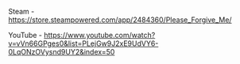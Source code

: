 Steam - https://store.steampowered.com/app/2484360/Please_Forgive_Me/

YouTube - https://www.youtube.com/watch?v=vVn66GPges0&list=PLejGw9J2xE9UdVY6-0LqONzOVysnd9UY2&index=50